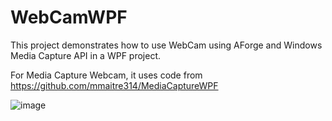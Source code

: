 # WebCamWPF
This project demonstrates how to use WebCam using AForge and Windows Media Capture API in a WPF project.

For Media Capture Webcam, it uses code from https://github.com/mmaitre314/MediaCaptureWPF

![image](https://user-images.githubusercontent.com/4737551/212210486-c6de2511-945c-4464-9ce8-ba3f1ab25f69.png)
